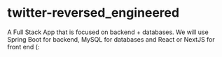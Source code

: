 # twitter-reversed_engineered
A Full Stack App that is focused on backend + databases. We will use Spring Boot for backend, MySQL for databases and React or NextJS for front end (:
